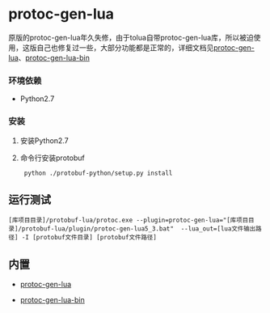 # protoc-gen-lua
原版的protoc-gen-lua年久失修，由于tolua自带protoc-gen-lua库，所以被迫使用，这版自己也修复过一些，大部分功能都是正常的，详细文档见[protoc-gen-lua](https://github.com/sean-lin/protoc-gen-lua/blob/master/README.md)、[protoc-gen-lua-bin](https://github.com/u0u0/protoc-gen-lua-bin/blob/master/readme.md)

### 环境依赖

- Python2.7

### 安装

1. 安装Python2.7

2. 命令行安装protobuf

        python ./protobuf-python/setup.py install

## 运行测试

    [库项目目录]/protobuf-lua/protoc.exe --plugin=protoc-gen-lua="[库项目目录]/protobuf-lua/plugin/protoc-gen-lua5_3.bat"  --lua_out=[lua文件输出路径] -I [protobuf文件目录] [protobuf文件路径]

## 内置

* [protoc-gen-lua](https://github.com/sean-lin/protoc-gen-lua)

* [protoc-gen-lua-bin](https://github.com/u0u0/protoc-gen-lua-bin)
